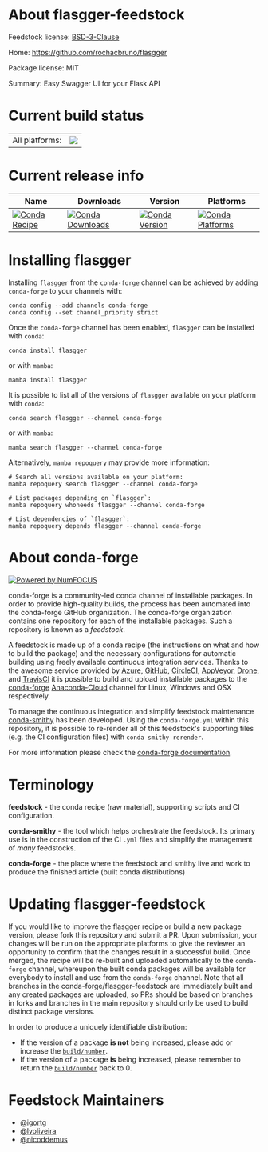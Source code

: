 About flasgger-feedstock
========================

Feedstock license: [BSD-3-Clause](https://github.com/conda-forge/flasgger-feedstock/blob/main/LICENSE.txt)

Home: https://github.com/rochacbruno/flasgger

Package license: MIT

Summary: Easy Swagger UI for your Flask API

Current build status
====================


<table><tr><td>All platforms:</td>
    <td>
      <a href="https://dev.azure.com/conda-forge/feedstock-builds/_build/latest?definitionId=2935&branchName=main">
        <img src="https://dev.azure.com/conda-forge/feedstock-builds/_apis/build/status/flasgger-feedstock?branchName=main">
      </a>
    </td>
  </tr>
</table>

Current release info
====================

| Name | Downloads | Version | Platforms |
| --- | --- | --- | --- |
| [![Conda Recipe](https://img.shields.io/badge/recipe-flasgger-green.svg)](https://anaconda.org/conda-forge/flasgger) | [![Conda Downloads](https://img.shields.io/conda/dn/conda-forge/flasgger.svg)](https://anaconda.org/conda-forge/flasgger) | [![Conda Version](https://img.shields.io/conda/vn/conda-forge/flasgger.svg)](https://anaconda.org/conda-forge/flasgger) | [![Conda Platforms](https://img.shields.io/conda/pn/conda-forge/flasgger.svg)](https://anaconda.org/conda-forge/flasgger) |

Installing flasgger
===================

Installing `flasgger` from the `conda-forge` channel can be achieved by adding `conda-forge` to your channels with:

```
conda config --add channels conda-forge
conda config --set channel_priority strict
```

Once the `conda-forge` channel has been enabled, `flasgger` can be installed with `conda`:

```
conda install flasgger
```

or with `mamba`:

```
mamba install flasgger
```

It is possible to list all of the versions of `flasgger` available on your platform with `conda`:

```
conda search flasgger --channel conda-forge
```

or with `mamba`:

```
mamba search flasgger --channel conda-forge
```

Alternatively, `mamba repoquery` may provide more information:

```
# Search all versions available on your platform:
mamba repoquery search flasgger --channel conda-forge

# List packages depending on `flasgger`:
mamba repoquery whoneeds flasgger --channel conda-forge

# List dependencies of `flasgger`:
mamba repoquery depends flasgger --channel conda-forge
```


About conda-forge
=================

[![Powered by
NumFOCUS](https://img.shields.io/badge/powered%20by-NumFOCUS-orange.svg?style=flat&colorA=E1523D&colorB=007D8A)](https://numfocus.org)

conda-forge is a community-led conda channel of installable packages.
In order to provide high-quality builds, the process has been automated into the
conda-forge GitHub organization. The conda-forge organization contains one repository
for each of the installable packages. Such a repository is known as a *feedstock*.

A feedstock is made up of a conda recipe (the instructions on what and how to build
the package) and the necessary configurations for automatic building using freely
available continuous integration services. Thanks to the awesome service provided by
[Azure](https://azure.microsoft.com/en-us/services/devops/), [GitHub](https://github.com/),
[CircleCI](https://circleci.com/), [AppVeyor](https://www.appveyor.com/),
[Drone](https://cloud.drone.io/welcome), and [TravisCI](https://travis-ci.com/)
it is possible to build and upload installable packages to the
[conda-forge](https://anaconda.org/conda-forge) [Anaconda-Cloud](https://anaconda.org/)
channel for Linux, Windows and OSX respectively.

To manage the continuous integration and simplify feedstock maintenance
[conda-smithy](https://github.com/conda-forge/conda-smithy) has been developed.
Using the ``conda-forge.yml`` within this repository, it is possible to re-render all of
this feedstock's supporting files (e.g. the CI configuration files) with ``conda smithy rerender``.

For more information please check the [conda-forge documentation](https://conda-forge.org/docs/).

Terminology
===========

**feedstock** - the conda recipe (raw material), supporting scripts and CI configuration.

**conda-smithy** - the tool which helps orchestrate the feedstock.
                   Its primary use is in the construction of the CI ``.yml`` files
                   and simplify the management of *many* feedstocks.

**conda-forge** - the place where the feedstock and smithy live and work to
                  produce the finished article (built conda distributions)


Updating flasgger-feedstock
===========================

If you would like to improve the flasgger recipe or build a new
package version, please fork this repository and submit a PR. Upon submission,
your changes will be run on the appropriate platforms to give the reviewer an
opportunity to confirm that the changes result in a successful build. Once
merged, the recipe will be re-built and uploaded automatically to the
`conda-forge` channel, whereupon the built conda packages will be available for
everybody to install and use from the `conda-forge` channel.
Note that all branches in the conda-forge/flasgger-feedstock are
immediately built and any created packages are uploaded, so PRs should be based
on branches in forks and branches in the main repository should only be used to
build distinct package versions.

In order to produce a uniquely identifiable distribution:
 * If the version of a package **is not** being increased, please add or increase
   the [``build/number``](https://docs.conda.io/projects/conda-build/en/latest/resources/define-metadata.html#build-number-and-string).
 * If the version of a package **is** being increased, please remember to return
   the [``build/number``](https://docs.conda.io/projects/conda-build/en/latest/resources/define-metadata.html#build-number-and-string)
   back to 0.

Feedstock Maintainers
=====================

* [@igortg](https://github.com/igortg/)
* [@lvoliveira](https://github.com/lvoliveira/)
* [@nicoddemus](https://github.com/nicoddemus/)

